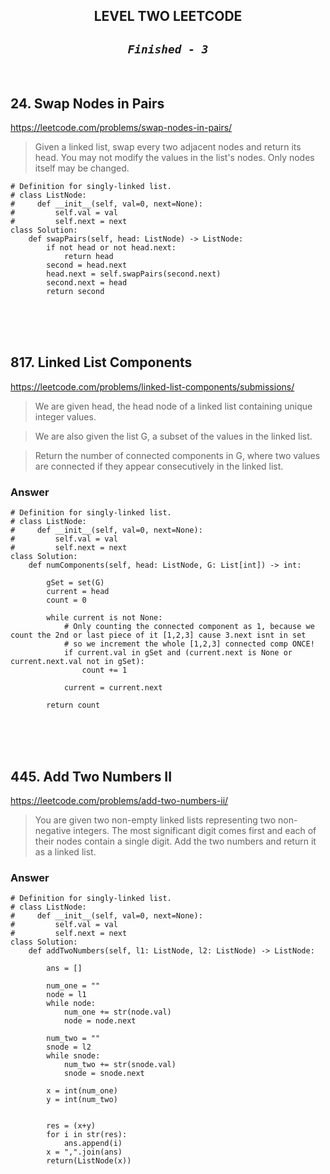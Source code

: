 ## <div align="center" > **LEVEL TWO LEETCODE**</div>
## <div align="center" >*`Finished - 3`* </div>

<br />

## 24. Swap Nodes in Pairs

https://leetcode.com/problems/swap-nodes-in-pairs/
> Given a linked list, swap every two adjacent nodes and return its head.
>You may not modify the values in the list's nodes. Only nodes itself may be changed.

```
# Definition for singly-linked list.
# class ListNode:
#     def __init__(self, val=0, next=None):
#         self.val = val
#         self.next = next
class Solution:
    def swapPairs(self, head: ListNode) -> ListNode:
        if not head or not head.next:
            return head
        second = head.next
        head.next = self.swapPairs(second.next)
        second.next = head
        return second

```

<br />
<br />
<br />

## 817. Linked List Components

https://leetcode.com/problems/linked-list-components/submissions/

> We are given head, the head node of a linked list containing unique integer values.

> We are also given the list G, a subset of the values in the linked list.

> Return the number of connected components in G, where two values are connected if they appear consecutively in the linked list.

### Answer 
```
# Definition for singly-linked list.
# class ListNode:
#     def __init__(self, val=0, next=None):
#         self.val = val
#         self.next = next
class Solution:
    def numComponents(self, head: ListNode, G: List[int]) -> int:
        
        gSet = set(G)
        current = head
        count = 0
        
        while current is not None:
            # Only counting the connected component as 1, because we count the 2nd or last piece of it [1,2,3] cause 3.next isnt in set
            # so we increment the whole [1,2,3] connected comp ONCE!
            if current.val in gSet and (current.next is None or current.next.val not in gSet):
                count += 1
                
            current = current.next
            
        return count
```

<br />
<br />
<br />

## 445. Add Two Numbers II

https://leetcode.com/problems/add-two-numbers-ii/

> You are given two non-empty linked lists representing two non-negative integers. 
> The most significant digit comes first and each of their nodes contain a single digit. 
> Add the two numbers and return it as a linked list.

### Answer 
```
# Definition for singly-linked list.
# class ListNode:
#     def __init__(self, val=0, next=None):
#         self.val = val
#         self.next = next
class Solution:
    def addTwoNumbers(self, l1: ListNode, l2: ListNode) -> ListNode:
        
        ans = []
        
        num_one = ""
        node = l1
        while node:
            num_one += str(node.val)
            node = node.next
        
        num_two = ""
        snode = l2
        while snode:
            num_two += str(snode.val)
            snode = snode.next
        
        x = int(num_one)
        y = int(num_two)
        
        
        res = (x+y)
        for i in str(res):
            ans.append(i)
        x = ",".join(ans)
        return(ListNode(x))
```

